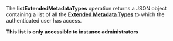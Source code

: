 <a name="listExtendedMetadataTypes"></a>The **listExtendedMetadataTypes** operation returns a JSON object containing a list of all the
<a href="#extendedMetadataTypes">**Extended Metadata Types**</a> to which the authenticated user has access.

**This list is only accessible to instance administrators**
